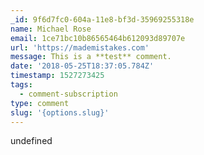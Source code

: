 ```yaml
---
_id: 9f6d7fc0-604a-11e8-bf3d-35969255318e
name: Michael Rose
email: 1ce71bc10b86565464b612093d89707e
url: 'https://mademistakes.com'
message: This is a **test** comment.
date: '2018-05-25T18:37:05.784Z'
timestamp: 1527273425
tags:
  - comment-subscription
type: comment
slug: '{options.slug}'
---
```

undefined
